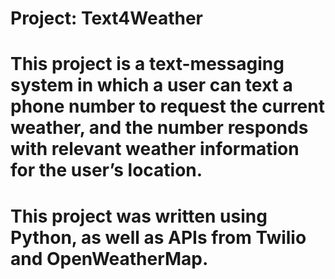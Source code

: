 # Project: Text4Weather

# This project is a text-messaging system in which a user can text a phone number to request the current weather, and the number responds with relevant weather information for the user’s location.

# This project was written using Python, as well as APIs from Twilio and OpenWeatherMap.
